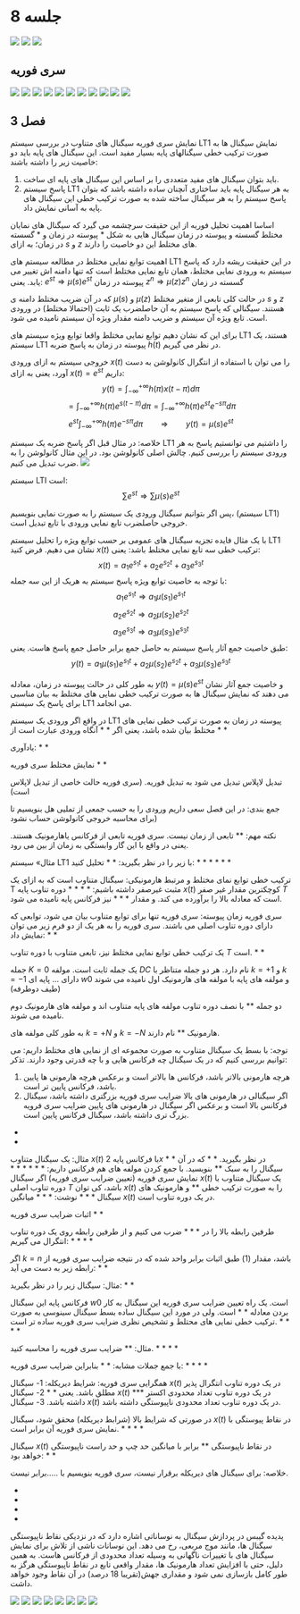 # جلسه 8

![](assets/Pasted%20image%2020250606154048.png)
![](assets/Pasted%20image%2020250606154109.png)
![](assets/Pasted%20image%2020250606154120.png)
## سری فوریه
![](assets/Pasted%20image%2020250606154144.png)
![](assets/Pasted%20image%2020250606154157.png)
![](assets/Pasted%20image%2020250606154204.png)
![](assets/Pasted%20image%2020250606154218.png)
![](assets/Pasted%20image%2020250606154226.png)
![](assets/Pasted%20image%2020250606154232.png)
![](assets/Pasted%20image%2020250606154301.png)
![](assets/Pasted%20image%2020250606154315.png)
![](assets/Pasted%20image%2020250606154324.png)
![](assets/Pasted%20image%2020250606154334.png)
![](assets/Pasted%20image%2020250606154342.png)


## فصل 3
نمایش سری فوریه سیگنال های متناوب
در بررسی سیستم LT1 نمایش سیگنال ها به صورت ترکیب خطی سیگنالهای پایه بسیار مفید است. این سیگنال های پایه باید دو خاصیت زیر را داشته باشند:
1. باید بتوان سیگنال های مفید متعددی را بر اساس این سیگنال های پایه ای ساخت.
2. پاسخ سیستم LT1 به هر سیگنال پایه باید ساختاری آنچنان ساده داشته باشد که بتوان پاسخ سیستم را به هر سیگنال ساخته شده به صورت ترکیب خطی این سیگنال های پایه به آسانی نمایش داد.

اساسا اهمیت تحلیل فوریه از این حقیقت سرچشمه می گیرد که سیگنال های نمایان مختلط گسسته و پیوسته در زمان سیگنال هایی به شکل * پیوسته در زمان و * گسسته در زمان؛ به ازای $s$  و $z$ های مختلط این دو خاصیت را دارند. 

اهمیت توابع نمایی مختلط در مطالعه سیستم های  LT1 در این حقیقت ریشه دارد که پاسخ سیستم به ورودی نمایی مختلط، همان تابع نمایی مختلط است که تنها دامنه اش تغییر می یابد. یعنی:
$e^{st} \Longrightarrow \mu(s)e^{st}$ پیوسته در زمان
 $z^n \Longrightarrow  \mu(z)z^n$ گسسته در زمان


که در آن ضریب مختلط دامنه ی $\mu(s)$ و $\mu (z)$ در حالت کلی تابعی از متغیر مختلط $s$ و $z$ هستند. سیگنالی که پاسخ سیستم به آن حاصلضرب یک ثابت (احتمالا مختلط) در ورودی است. تابع ویژه آن سیستم و ضریب دامنه مقدار ویژه آن سیستم نامیده می شود.


برای این که نشان دهیم توابع نمایی مختلط واقعا توابع ویژه سیستم های LT1 هستند، یک سیستم LT1 پیوسته در زمان به پاسخ ضربه $h(t)$  در نظر می گیریم. 

خروجی سیستم به ازای ورودی $x(t)$ را می توان با استفاده از انتگرال کانولوشن به دست آورد، یعنی به ازای $x(t)=e^{st}$  داریم:
$$
y(t)=\int ^{+\infty} _{-\infty} h(\pi) x(t-\pi) d\pi
$$
$$
=\int ^{+\infty} _{-\infty} h(\pi)e^{s(t-\pi)}d\pi = \int ^{+\infty} _{-\infty} h(\pi) e^{st}e^{-s\pi}d\pi
$$
$$
e^{st}\int ^{+\infty} _{-\infty}h(\pi)e^{-s\pi}d\pi \qquad \Longrightarrow \qquad y(t) =\mu(s)e^{st}
$$


خلاصه:
در مثال قبل اگر پاسخ ضربه یک سیستم LT1 را داشتیم می توانستیم پاسخ به هر ورودی سیستم را بررسی کنیم. 
چالش اصلی کانولوشن بود.
در این مثال کانولوشن را به ضرب تبدیل می کنیم.
![](assets/Pasted%20image%2020250606155630.png)

سیستم LTI است: 
$$
\sum e^{st}\Longrightarrow \sum \mu(s)e^{st}
$$

پس اگر بتوانیم سیگنال ورودی یک سیستم را به صورت نمایی بنویسیم، (سیستم LT1) خروجی حاصلضرب تابع نمایی ورودی با تابع تبدیل است.


با یک مثال فایده تجزیه سیگنال های عمومی بر حسب توابع ویژه را تحلیل سیستم LT1 نشان می دهیم. 
فرض کنید $x(t)$ ترکیب خطی سه تابع نمایی مختلط باشد: یعنی:
$$
x(t)=a_1e^{s_1t}+a_2e^{s_2t}+a_3e^{s_3t}
$$
با توجه به خاصیت توابع ویژه پاسخ سیستم به هریک از این سه جمله:
$$
a_1e^{s_1t} \Longrightarrow a_1 \mu(s_1)e^{s_1t}
$$
$$
a_2e^{s_2t} \Longrightarrow a_2 \mu(s_2)e^{s_2t}
$$
$$
a_3e^{s_3t} \Longrightarrow a_3 \mu(s_3)e^{s_3t}
$$
طبق خاصیت جمع آثار پاسخ سیستم به حاصل جمع برابر حاصل جمع پاسخ هاست. یعنی:
$$
y(t)= a_1 \mu(s_1)e^{s_1t} + a_2 \mu(s_2)e^{s_2t} + a_3 \mu(s_3)e^{s_3t}
$$

به طور کلی در حالت پیوسته در زمان، معادله $y(t)=\mu(s)e^{st}$ و خاصیت جمع آثار نشان می دهند که نمایش سیگنال ها به صورت ترکیب خطی نمایی های مختلط به بیان مناسبی برای پاسخ یک سیستم LT1 می انجامد.


در واقع اگر ورودی یک سیستم LT1  پیوسته در زمان به صورت ترکیب خطی نمایی های مختلط بیان شده باشد، یعنی اگر 
*
*
آنگاه ورودی عبارت است از
*
*

یادآوری:
*
*

نمایش مختلط سری فوریه
*
*

تبدیل لاپلاس تبدیل می شود به تبدیل فوریه. (سری فوریه حالت خاصی از تبدیل لاپلاس است)

جمع بندی: در این فصل سعی داریم ورودی را به حسب جمعی از تملیی هل بنویسیم تا برای محاسبه خروجی کانولوشن حساب نشود)

نکته مهم: $**$  تابعی از زمان نیست. سری فوریه تابعی از فرکانس یاهارمونیک هستند. یعنی در واقع با این گار وابستگی به زمان از بین می رود. 

مثال» سیستم LT1 با زیر را در نظر بگیرید:
*
*
تحلیل کنید:
*
*
*
*
*
*

ترکیب خطی توابع نمای مختلط و مرتبط هارمونیکی:
سیگنال متناوب است که به ازای یک T مثبت غیرصفر داشته باشیم:
*
*
*
*
دوره تناوب پایه $x(t)$ کوچکترین مقدار غیر صفر $T$  است که معادله بالا را برآورده می کند. و مقدار $***$ نیز فرکانس پایه نامیده می شود.


سری فوریه زمان پیوسته:
سری فوریه تنها برای توابع متناوب بیان می شود، توابعی که دارای دوره تناوب اصلی می باشند. سری فوریه را به هر یک از دو فرم زیر می توان نمایش داد:
*
*

یک ترکیب خطی توابع نمایی مختلط نیز، تابعی متناوب با دوره تناوب $T$ است. 
*
*

جمله $K=0$  یک جمله ثابت است. مولفه $DC$  نام دارد.
هر دو جمله متناظر با $k=+1$  و $k=-1$  دارای ... پایه ای $w0$  و مولفه های پایه با مولفه های هارمونیک اول نامیده می شوند (طیف دوطرفه)

دو جمله $**$  با نصف دوره تناوب مولفه های پایه متناوب اند و مولفه های هارمونیک دوم نامیده می شوند.


به طور کلی مولفه های $k=+N$ و $k=-N$  هارمونیک $**$ نام دارند.

توجه: با بسط یک سیگنال متناوب به صورت مجموعه ای از نمایی های مختلط داریم:
می توانیم بررسی کنیم که در یک سیگنال چه فرکانس هایی و با چه قدرتی وجود دارند.
تذکر:
1) هرچه هارمونی بالاتر باشد، فرکانس ها بالاتر است و برعکس هرچه هارمونی ها پایین باشد، فرکانس پایین تر است. 
2) اگر سیگنالی در هارمونی های بالا ضرایب سری فوریه بزرگتری داشته باشد، سیگنال فرکانس بالا است و برعکس اگر سیگنال در هارمونی های پایین ضرایب سری فرویه بزرگ تری داشته باشد، سیگنال فرکانس پایین است.

*
*

مثال: یک سیگنال متناوب $x(t)$  با فرکانس پایه $2x$  در نظر بگیرید.
*
*
که در آن
*
*
سیگنال  را به سبک $**$  بنویسید.
با جمع کردن مولفه های هم فرکانس داریم:
*
*
*
*
*
*
نمایش سری فوریه (تعیین ضرایب سری فوریه)
اگر سیگنال $x(t)$ یک سیگنال متناوب با دوره تناوب اصلی $T$  باشد، کی توان $x(t)$  را به صورت ترکیب خطی $**$  و هارمونیک های سیگنال $***$  نوشت:
*
*
*
میانگین $x(t)$  در یک دوره تناوب است.

اثبات ضرایب سری فوریه
*
*

طرفین رابطه بالا را در $***$  ضرب می کنیم و از طرفین رابطه روی یک دوره تناوب انتگرال می گیریم:
*
*
*
*

اگر $k=n$  باشد، مقدار $(1)$ طبق اثبات برابر واحد شده که در نتیجه ضرایب سری فوریه از رابطه زیر به دست می آید:
*
*

مثال: سیگنال زیر را در نظر بگیرید:
*
*


فرکانس پایه این سیگنال $w0$  است. یک راه تعیین ضرایب سری فوریه این سیگنال به کار بردن معادله
*
*
است. ولی در مورد این سیگنال ساده بسط سیگنال سینوسی به صورت ترکیب خطی نمایی های محتلط و تشخیص نظری ضرایب سری فوریه ساده تر است.
*
*
*
*


مثال: **
ضرایب سری فوریه را محاسبه کنید.
*
*
*
*

با جمع جملات مشابه:
*
*
بنابراین ضرایب سری فوریه:
*
*
*
*

همگرایی سری فوریه:
شرایط دیریکله:
1- سیگنال $x(t)$  در یک دوره تناوب انتگرال پذیر مطلق باشد. یعنی 
*
*
2- سیگنال $x(t)$  در یک دوره تناوب تعداد محدودی اکستر *** داشته باشد.
3- سیگنال $x(t)$  در یک دوره تناوب تعداد محدودی ناپیوستگی داشته باشد.


در صورتی که شرایط بالا (شرابط دیریکله) محقق شود، سیگنال $x(t)$ در نقاط پیوستگی با نمایش سری فوریه آن برابر است. 
*
*
*
*

سیگنال $x(t)$ در نقاط ناپیوستگی $**$ برابر با میانگین حد چپ و حد راست ناپیوستگی خواهد بود:
*
*


خلاصه: برای سیگنال های دیریکله برقرار نیست، سری فوریه بنویسیم با .....برابر نیست. 

*
*
*
*


پدیده گیبس در پردازش سیگنال به نوساناتی اشاره دارد که در نزدیکی نقاط ناپیوستگی سیگنال ها، مانند موج مربعی، رخ می دهد. این نوسانات ناشی از تلاش برای نمایش سیگنال های با تغییرات ناگهانی به وسیله تعداد محدودی از فرکانس هاست. به همین دلیل، حتی با افزایش تعداد هارمونیک ها، مقدار واقعی تابع در نقاط ناپیوستگی هرگز به طور کامل بازسازی نمی شود و مقداری جهش(تقریبا 18 درصد) در آن نقاط وجود خواهد داشت.

![](assets/Pasted%20image%2020250606154614.png)
![](assets/Pasted%20image%2020250606154632.png)
![](assets/Pasted%20image%2020250606154650.png)
![](assets/Pasted%20image%2020250606154659.png)
![](assets/Pasted%20image%2020250606154711.png)
![](assets/Pasted%20image%2020250606154737.png)
![](assets/Pasted%20image%2020250606154803.png)
![](assets/Pasted%20image%2020250606154830.png)
